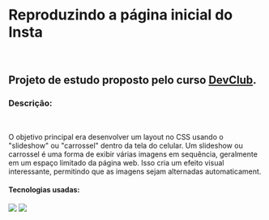 <h1>Reproduzindo a página inicial do Insta</h1>
<br>
<h2> Projeto de estudo proposto pelo curso <a href="https://rodolfomori.com.br/devclub">DevClub</a>. </h2>

<h3> Descrição: </h3>
  <br>
  <p>O objetivo principal era desenvolver um layout no CSS usando o "slideshow" ou "carrossel" dentro da tela do celular. Um slideshow ou 
    carrossel é uma forma de exibir várias imagens em sequência, geralmente em um espaço limitado da página web. Isso cria um efeito visual 
    interessante, permitindo que as imagens sejam alternadas automaticament.</p>
  
  <h4>Tecnologias usadas: </h4>
  <img src="https://img.shields.io/badge/CSS3-1572B6?style=for-the-badge&logo=css3&logoColor=white"/>
  <img src="https://img.shields.io/badge/HTML-239120?style=for-the-badge&logo=html5&logoColor=white"/> 
